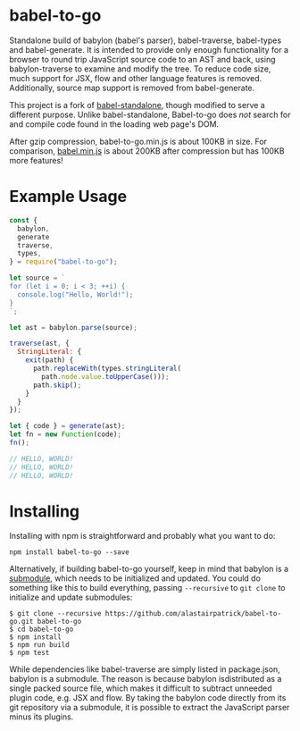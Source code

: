 babel-to-go
===========

Standalone build of babylon (babel's parser), babel-traverse, babel-types and babel-generate. It is intended to provide only enough functionality for a browser to round trip JavaScript source code to an AST and back,
using babylon-traverse to examine and modify the tree. To reduce code size, much support for JSX, flow and other language features is removed. Additionally, source map support is removed from babel-generate.

This project is a fork of [babel-standalone](https://github.com/babel/babel-standalone), though modified to serve a different purpose. Unlike babel-standalone, Babel-to-go does _not_ search for and compile code found in the loading web page's DOM.

After gzip compression, babel-to-go.min.js is about 100KB in size. For comparison, [babel.min.js](https://github.com/babel/babel-standalone/releases) is about 200KB after compression but has 100KB more features!

Example Usage
=============

```js
const {
  babylon,
  generate
  traverse,
  types,
} = require("babel-to-go");

let source = `
for (let i = 0; i < 3; ++i) {
  console.log("Hello, World!");
}
`;

let ast = babylon.parse(source);

traverse(ast, {
  StringLiteral: {
    exit(path) {
      path.replaceWith(types.stringLiteral(
        path.node.value.toUpperCase()));
      path.skip();
    }
  }
});

let { code } = generate(ast);
let fn = new Function(code);
fn();

// HELLO, WORLD!
// HELLO, WORLD!
// HELLO, WORLD!
```

Installing
==========

Installing with npm is straightforward and probably what you want to do:

```
npm install babel-to-go --save
```

Alternatively, if building babel-to-go yourself, keep in mind that babylon is a [submodule](https://github.com/blog/2104-working-with-submodules), which needs to be initialized and updated. You could do something like this to build everything, passing `--recursive` to `git clone` to initialize and update submodules:

```
$ git clone --recursive https://github.com/alastairpatrick/babel-to-go.git babel-to-go
$ cd babel-to-go
$ npm install
$ npm run build
$ npm test
```

While dependencies like babel-traverse are simply listed in package.json, babylon is a submodule. The reason is because babylon isdistributed as a single packed source file, which makes it difficult to subtract unneeded plugin code, e.g. JSX and flow. By taking the babylon code directly from its git repository via a submodule, it is possible to extract the JavaScript parser minus its plugins.